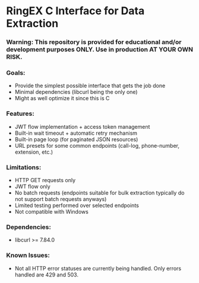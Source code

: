 
# RingEX C Interface for Data Extraction

### Warning: This repository is provided for educational and/or development purposes ONLY. Use in production AT YOUR OWN RISK.

### Goals:
- Provide the simplest possible interface that gets the job done
- Minimal dependencies (libcurl being the only one)
- Might as well optimize it since this is C

### Features:
- JWT flow implementation + access token management
- Built-in wait timeout + automatic retry mechanism
- Built-in page loop (for paginated JSON resources)
- URL presets for some common endpoints (call-log, phone-number, extension, etc.)

### Limitations:
- HTTP GET requests only
- JWT flow only
- No batch requests (endpoints suitable for bulk extraction typically do not support batch requests anyways)
- Limited testing performed over selected endpoints
- Not compatible with Windows

### Dependencies:
- libcurl >= 7.84.0

### Known Issues:
- Not all HTTP error statuses are currently being handled. Only errors handled are 429 and 503.